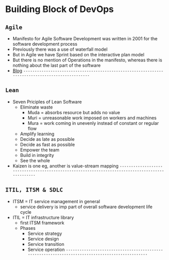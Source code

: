 # Building Block of DevOps
## `Agile`
  - Manifesto for Agile Software Development was written in 2001 for the software development process
  - Previously there was a use of waterfall model
  - But in Agile we have Sprint based on the interactive plan model
  - But there is no mention of Operations in the manifesto, whereas there is nothing about the last part of the software
  - [Blog](https://theagileadmin.com/2010/10/15/a-devops-manifesto/)
`------------------------------------------------------------------------------------------------`
## `Lean`
  - Seven Priciples of Lean Software
    - Eliminate waste
      - Muda = absorbs resource but adds no value
      - Muri = unreasonable work imposed on workers and machines
      - Mura = work coming in unevenly instead of constant or regular flow
    - Amplify learning
    - Decide as late as possible
    - Decide as fast as possible
    - Empower the team
    - Build in integrity
    - See the whole
  - Kaizen is one eg, another is value-stream mapping
`------------------------------------------------------------------------------------------------`
## `ITIL, ITSM & SDLC`
  - ITSM = IT service management in general
    - service delivery is imp part of overall software development life cycle
  - ITIL = IT infrastructure library
    - first ITSM framework
    - Phases
      - Service strategy
      - Service design
      - Service transition
      - Service operation
`------------------------------------------------------------------------------------------------`

